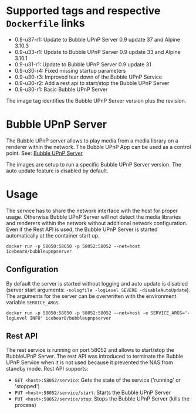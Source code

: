 # Supported tags and respective `Dockerfile` links
* 0.9-u37-r1: Update to Bubble UPnP Server 0.9 update 37 and Alpine 3.10.3
* 0.9-u33-r1: Update to Bubble UPnP Server 0.9 update 33 and Alpine 3.10.1
* 0.9-u31-r1: Update to Bubble UPnP Server 0.9 update 31
* 0.9-u30-r4: Fixed missing startup parameters
* 0.9-u30-r3: Improved tear down of the Bubble UPnP Service
* 0.9-u30-r2: Add a rest api to start/stop the Bubble UPnP Server
* 0.9-u30-r1: Basic Bubble UPnP Server

The image tag identifies the Bubble UPnP Server version plus the revision.

# Bubble UPnP Server
The Bubble UPnP server allows to play media from a media library on a renderer within the network.
The Bubble UPnP App can be used as a control point.
See: [Bubble UPnP Server](http://www.bubblesoftapps.com/bubbleupnpserver/)

The images are setup to run a specific Bubble UPnP Server version.
The auto update feature is disabled by default.

# Usage
The service has to share the network interface with the host for proper usage.
Otherwise Bubble UPnP Server will not detect the media libraries and renderers within the network without additional network configuration.
Even if the Rest API is used, the Bubble UPnP Server is started automatically at the container start up.

`docker run -p 58050:58050 -p 58052:58052 --net=host icebear8/bubbleupnpserver`

## Configuration
By default the server is started without logging and auto update is disabled (server start arguments: `-nologfile -logLevel SEVERE -disableAutoUpdate`). The arguments for the server can be overwritten with the environment variable `SERVICE_ARGS`.

`docker run -p 58050:58050 -p 58052:58052 --net=host -e SERVICE_ARGS='-logLevel INFO' icebear8/bubbleupnpserver`

## Rest API
The rest service is running on port 58052 and allows to start/stop the BubbleUPnP Server.
The rest API was introduced to terminate the Bubble UPnP Service when it is not used because it prevented the NAS from standby mode.
Rest API supports:

* `GET <host>:58052/service`: Gets the state of the service ('running' or 'stopped')
* `PUT <host>:58052/service/start`: Starts the Bubble UPnP Server
* `PUT <host>:58052/service/stop`: Stops the Bubble UPnP Server (kills the process)
